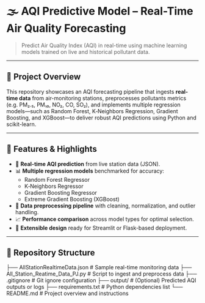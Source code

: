 # 🌫️ AQI Predictive Model – Real-Time Air Quality Forecasting

> Predict Air Quality Index (AQI) in real-time using machine learning models trained on live and historical pollutant data.

---

## 📌 Project Overview

This repository showcases an AQI forecasting pipeline that ingests **real-time data** from air-monitoring stations, preprocesses pollutants metrics 
(e.g. PM₂.₅, PM₁₀, NO₂, CO, SO₂), and implements multiple regression models—such as Random Forest, K‑Neighbors Regression, Gradient Boosting, and XGBoost—to deliver robust 
AQI predictions using Python and scikit-learn.

---

## 🧩 Features & Highlights

- 🚀 **Real-time AQI prediction** from live station data (JSON).
- 📊 **Multiple regression models** benchmarked for accuracy:
  - Random Forest Regressor
  - K‑Neighbors Regressor
  - Gradient Boosting Regressor
  - Extreme Gradient Boosting (XGBoost)
- 🔄 **Data preprocessing pipeline** with cleaning, normalization, and outlier handling.
- 📈 **Performance comparison** across model types for optimal selection.
- 🔄 **Extensible design** ready for Streamlit or Flask-based deployment.

---

## 📂 Repository Structure

├── AllStationRealtimeData.json # Sample real-time monitoring data
├── All_Station_Reatime_Data_PJ.py # Script to ingest and preprocess data
├── .gitignore # Git ignore configuration
├── output/ # (Optional) Predicted AQI outputs or logs
├── requirements.txt # Python dependencies list
└── README.md # Project overview and instructions
